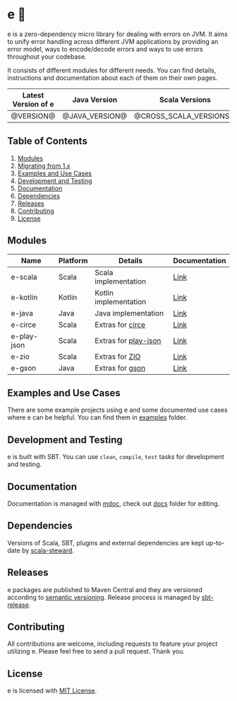 
[//]: # "This file is generated by [mdoc](https://scalameta.org/mdoc). Do not edit it directly as it will be overwritten. Instead edit corresponding file in docs folder."

# e 🐞

e is a zero-dependency micro library for dealing with errors on JVM. It aims to unify error handling across different JVM applications by providing an error model, ways to encode/decode errors and ways to use errors throughout your codebase.

It consists of different modules for different needs. You can find details, instructions and documentation about each of them on their own pages.

| Latest Version of e | Java Version          | Scala Versions          | Kotlin Version   |
| ------------------- | --------------------- | ----------------------- | ---------------- |
| @VERSION@           | @JAVA_VERSION@        | @CROSS_SCALA_VERSIONS@  | @KOTLIN_VERSION@ |

## Table of Contents

1. [Modules](#modules)
2. [Migrating from 1.x](MIGRATION.md#migrating-from-1x-to-2x)
3. [Examples and Use Cases](#examples-and-use-cases)
4. [Development and Testing](#development-and-testing)
5. [Documentation](#documentation)
6. [Dependencies](#dependencies)
7. [Releases](#releases)
8. [Contributing](#contributing)
9. [License](#license)

## Modules

| Name        | Platform | Details                                                      | Documentation                 |
| ----------- | -------- | ------------------------------------------------------------ | ----------------------------- |
| e-scala     | Scala    | Scala implementation                                         | [Link](e-scala/README.md)     |
| e-kotlin    | Kotlin   | Kotlin implementation                                        | [Link](e-kotlin/README.md)    |
| e-java      | Java     | Java implementation                                          | [Link](e-java/README.md)      |
| e-circe     | Scala    | Extras for [circe](https://circe.github.io/circe)            | [Link](e-circe/README.md)     |
| e-play-json | Scala    | Extras for [play-json](https://github.com/playframework/play-json) | [Link](e-play-json/README.md) |
| e-zio       | Scala    | Extras for [ZIO](https://zio.dev)                            | [Link](e-zio/README.md)       |
| e-gson      | Java     | Extras for [gson](https://github.com/google/gson)            | [Link](e-gson/README.md)      |

## Examples and Use Cases

There are some example projects using e and some documented use cases where e can be helpful. You can find them in [examples](examples) folder.

## Development and Testing

e is built with SBT. You can use `clean`, `compile`, `test` tasks for development and testing.

## Documentation

Documentation is managed with [mdoc](https://scalameta.org/mdoc), check out [docs](docs) folder for editing.

## Dependencies

Versions of Scala, SBT, plugins and external dependencies are kept up-to-date by [scala-steward](https://github.com/fthomas/scala-steward).

## Releases

e packages are published to Maven Central and they are versioned according to [semantic versioning](https://semver.org). Release process is managed by [sbt-release](https://github.com/sbt/sbt-release).

## Contributing

All contributions are welcome, including requests to feature your project utilizing e. Please feel free to send a pull request. Thank you.

## License

e is licensed with [MIT License](LICENSE.md).
